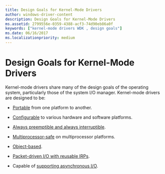 ```yaml
---
title: Design Goals for Kernel-Mode Drivers
author: windows-driver-content
description: Design Goals for Kernel-Mode Drivers
ms.assetid: 2799556e-0359-4388-acf3-74d90eb86a0f
keywords: ["kernel-mode drivers WDK , design goals"]
ms.date: 06/16/2017
ms.localizationpriority: medium
---
```


# Design Goals for Kernel-Mode Drivers





Kernel-mode drivers share many of the design goals of the operating system, particularly those of the system I/O manager. Kernel-mode drivers are designed to be:

-   [Portable](portable.md) from one platform to another.

-   [Configurable](configurable.md) to various hardware and software platforms.

-   [Always preemptible and always interruptible](always-preemptible-and-always-interruptible.md).

-   [Multiprocessor-safe](multiprocessor-safe.md) on multiprocessor platforms.

-   [Object-based](object-based.md).

-   [Packet-driven I/O with reusable IRPs](packet-driven-i-o-with-reusable-irps.md).

-   Capable of [supporting asynchronous I/O](supporting-asynchronous-i-o.md).

 

 




